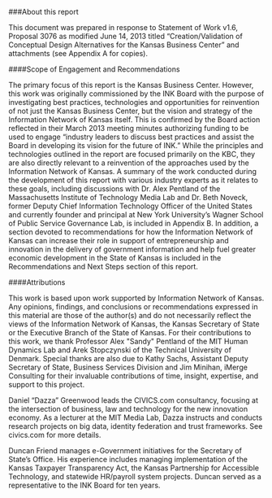 ###About this report

This document was prepared in response to Statement of Work v1.6, Proposal 3076 as modified June 14, 2013 titled “Creation/Validation of Conceptual Design Alternatives for the Kansas Business Center” and attachments (see Appendix A for copies).


####Scope of Engagement and Recommendations

The primary focus of this report is the Kansas Business Center. However, this work was originally commissioned by the INK Board with the purpose of investigating best practices, technologies and opportunities for reinvention of not just the Kansas Business Center, but the vision and strategy of the Information Network of Kansas itself.  This is confirmed by the Board action reflected in their March 2013 meeting minutes authorizing funding to be used to engage “industry leaders to discuss best practices and assist the Board in developing its vision for the future of INK.”  While the principles and technologies outlined in the report are focused primarily on the KBC, they are also directly relevant to a reinvention of the approaches used by the Information Network of Kansas.  A summary of the work conducted during the development of this report with various industry experts as it relates to these goals, including discussions with Dr. Alex Pentland of the Massachusetts Institute of Technology Media Lab and Dr. Beth Noveck, former Deputy Chief Information Technology Officer of the United States and currently founder and principal at New York University’s Wagner School of Public Service Governance Lab, is included in Appendix B.  In addition, a section devoted to recommendations for how the Information Network of Kansas can increase their role in support of entrepreneurship and innovation in the delivery of government information and help fuel greater economic development in the State of Kansas is included in the Recommendations and Next Steps section of this report.


####Attributions

This work is based upon work supported by Information Network of Kansas. Any opinions, findings, and conclusions or recommendations expressed in this material are those of the author(s) and do not necessarily reflect the views of the Information Network of Kansas, the Kansas Secretary of State or the Executive Branch of the State of Kansas. For their contributions to this work, we thank Professor Alex "Sandy" Pentland of the MIT Human Dynamics Lab and Arek Stopczynski of the Technical University of Denmark.  Special thanks are also due to Kathy Sachs, Assistant Deputy Secretary of State, Business Services Division and Jim Minihan, iMerge Consulting for their invaluable contributions of time, insight, expertise, and support to this project. 

Daniel “Dazza” Greenwood leads the CIVICS.com consultancy, focusing at the intersection of business, law and technology for the new innovation economy. As a lecturer at the MIT Media Lab, Dazza instructs and conducts research projects on big data, identity federation and trust frameworks. See civics.com for more details. 

Duncan Friend manages e-Government initiatives for the Secretary of State’s Office.
His experience includes managing implementation of the Kansas Taxpayer Transparency Act, the Kansas Partnership for Accessible Technology, and statewide HR/payroll system projects.  Duncan served as a representative to the INK Board for ten years.
